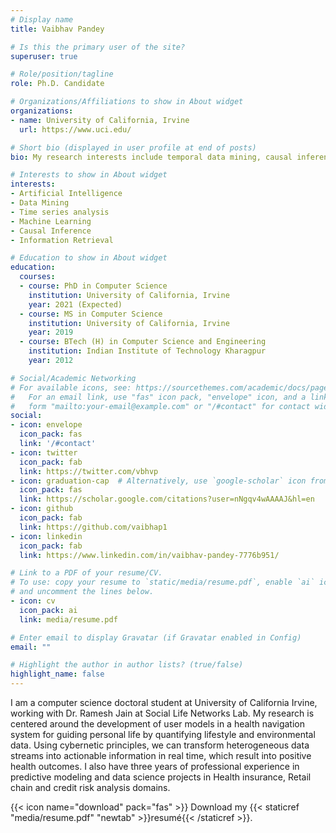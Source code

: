 ```yaml
---
# Display name
title: Vaibhav Pandey

# Is this the primary user of the site?
superuser: true

# Role/position/tagline
role: Ph.D. Candidate

# Organizations/Affiliations to show in About widget
organizations:
- name: University of California, Irvine
  url: https://www.uci.edu/

# Short bio (displayed in user profile at end of posts)
bio: My research interests include temporal data mining, causal inference, health informatics, and machine learning.

# Interests to show in About widget
interests:
- Artificial Intelligence
- Data Mining
- Time series analysis
- Machine Learning
- Causal Inference
- Information Retrieval

# Education to show in About widget
education:
  courses:
  - course: PhD in Computer Science
    institution: University of California, Irvine
    year: 2021 (Expected)
  - course: MS in Computer Science
    institution: University of California, Irvine
    year: 2019
  - course: BTech (H) in Computer Science and Engineering
    institution: Indian Institute of Technology Kharagpur
    year: 2012

# Social/Academic Networking
# For available icons, see: https://sourcethemes.com/academic/docs/page-builder/#icons
#   For an email link, use "fas" icon pack, "envelope" icon, and a link in the
#   form "mailto:your-email@example.com" or "/#contact" for contact widget.
social:
- icon: envelope
  icon_pack: fas
  link: '/#contact'
- icon: twitter
  icon_pack: fab
  link: https://twitter.com/vbhvp
- icon: graduation-cap  # Alternatively, use `google-scholar` icon from `ai` icon pack
  icon_pack: fas
  link: https://scholar.google.com/citations?user=nNgqv4wAAAAJ&hl=en
- icon: github
  icon_pack: fab
  link: https://github.com/vaibhap1
- icon: linkedin
  icon_pack: fab
  link: https://www.linkedin.com/in/vaibhav-pandey-7776b951/

# Link to a PDF of your resume/CV.
# To use: copy your resume to `static/media/resume.pdf`, enable `ai` icons in `params.toml`, 
# and uncomment the lines below.
- icon: cv
  icon_pack: ai
  link: media/resume.pdf

# Enter email to display Gravatar (if Gravatar enabled in Config)
email: ""

# Highlight the author in author lists? (true/false)
highlight_name: false
---
```


I am a computer science doctoral student at University of California Irvine, working with Dr. Ramesh Jain at Social Life Networks Lab. My research is centered around the development of user models in a health navigation system for guiding personal life by quantifying lifestyle and environmental data. Using cybernetic principles, we can transform heterogeneous data streams into actionable information in real time, which result into positive health outcomes. I also have three years of professional experience in predictive modeling and data science projects in Health insurance, Retail chain and credit risk analysis domains. 

{{< icon name="download" pack="fas" >}} Download my {{< staticref "media/resume.pdf" "newtab" >}}resumé{{< /staticref >}}.
